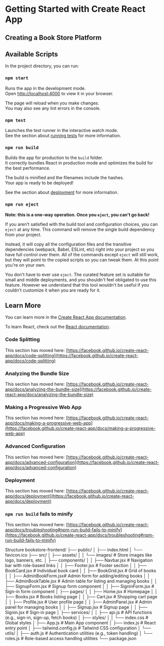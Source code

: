 # Getting Started with Create React App

## Creating a Book Store Platform 

## Available Scripts

In the project directory, you can run:

### `npm start`

Runs the app in the development mode.\
Open [http://localhost:4000](http://localhost:4000) to view it in your browser.

The page will reload when you make changes.\
You may also see any lint errors in the console.

### `npm test`

Launches the test runner in the interactive watch mode.\
See the section about [running tests](https://facebook.github.io/create-react-app/docs/running-tests) for more information.

### `npm run build`

Builds the app for production to the `build` folder.\
It correctly bundles React in production mode and optimizes the build for the best performance.

The build is minified and the filenames include the hashes.\
Your app is ready to be deployed!

See the section about [deployment](https://facebook.github.io/create-react-app/docs/deployment) for more information.

### `npm run eject`

**Note: this is a one-way operation. Once you `eject`, you can't go back!**

If you aren't satisfied with the build tool and configuration choices, you can `eject` at any time. This command will remove the single build dependency from your project.

Instead, it will copy all the configuration files and the transitive dependencies (webpack, Babel, ESLint, etc) right into your project so you have full control over them. All of the commands except `eject` will still work, but they will point to the copied scripts so you can tweak them. At this point you're on your own.

You don't have to ever use `eject`. The curated feature set is suitable for small and middle deployments, and you shouldn't feel obligated to use this feature. However we understand that this tool wouldn't be useful if you couldn't customize it when you are ready for it.

## Learn More

You can learn more in the [Create React App documentation](https://facebook.github.io/create-react-app/docs/getting-started).

To learn React, check out the [React documentation](https://reactjs.org/).

### Code Splitting

This section has moved here: [https://facebook.github.io/create-react-app/docs/code-splitting](https://facebook.github.io/create-react-app/docs/code-splitting)

### Analyzing the Bundle Size

This section has moved here: [https://facebook.github.io/create-react-app/docs/analyzing-the-bundle-size](https://facebook.github.io/create-react-app/docs/analyzing-the-bundle-size)

### Making a Progressive Web App

This section has moved here: [https://facebook.github.io/create-react-app/docs/making-a-progressive-web-app](https://facebook.github.io/create-react-app/docs/making-a-progressive-web-app)

### Advanced Configuration

This section has moved here: [https://facebook.github.io/create-react-app/docs/advanced-configuration](https://facebook.github.io/create-react-app/docs/advanced-configuration)

### Deployment

This section has moved here: [https://facebook.github.io/create-react-app/docs/deployment](https://facebook.github.io/create-react-app/docs/deployment)

### `npm run build` fails to minify

This section has moved here: [https://facebook.github.io/create-react-app/docs/troubleshooting#npm-run-build-fails-to-minify](https://facebook.github.io/create-react-app/docs/troubleshooting#npm-run-build-fails-to-minify)



Structure
bookstore-frontend/
├── public/
│   ├── index.html
│   └── favicon.ico
├── src/
│   ├── assets/
│   │   └── images/          # Store images like logo, banners, etc.
│   ├── components/
│   │   ├── Navbar.jsx       # Navigation bar with role-based links
│   │   ├── Footer.jsx       # Footer section
│   │   ├── BookCard.jsx     # Individual book card
│   │   ├── BookGrid.jsx     # Grid of books
│   │   ├── AdminBookForm.jsx# Admin form for adding/editing books
│   │   ├── AdminBookTable.jsx # Admin table for listing and managing books
│   │   ├── SignupForm.jsx   # Signup form component
│   │   ├── SigninForm.jsx   # Sign-in form component
│   ├── pages/
│   │   ├── Home.jsx         # Homepage
│   │   ├── Books.jsx        # Books listing page
│   │   ├── Cart.jsx         # Shopping cart page
│   │   ├── Profile.jsx      # User profile page
│   │   ├── AdminPanel.jsx   # Admin panel for managing books
│   │   ├── Signup.jsx       # Signup page
│   │   ├── Signin.jsx       # Sign-in page
│   ├── services/
│   │   ├── api.js           # API functions (e.g., sign-in, sign-up, fetch books)
│   ├── styles/
│   │   └── index.css        # Global styles
│   ├── App.js               # Main App component
│   ├── index.js             # React entry point
│   ├── tailwind.config.js   # Tailwind CSS configuration
│   └── utils/
│       ├── auth.js          # Authentication utilities (e.g., token handling)
│       └── roles.js         # Role-based access handling utilities
└── package.json

